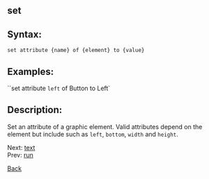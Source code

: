 ## set

## Syntax:
`set attribute {name} of {element} to {value}`

## Examples:
``set attribute `left` of Button to Left`

## Description:
Set an attribute of a graphic element. Valid attributes depend on the element but include such as `left`, `bottom`, `width` and `height`.

Next: [text](text.md)  
Prev: [run](run.md)

[Back](../../README.md)
